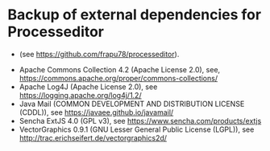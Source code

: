 # Backup of external dependencies for Processeditor 
- (see https://github.com/frapu78/processeditor).

* Apache Commons Collection 4.2 (Apache License 2.0), see, https://commons.apache.org/proper/commons-collections/
* Apache Log4J (Apache License 2.0), see https://logging.apache.org/log4j/1.2/
* Java Mail (COMMON DEVELOPMENT AND DISTRIBUTION LICENSE (CDDL)), see https://javaee.github.io/javamail/
* Sencha ExtJS 4.0 (GPL v3), see https://www.sencha.com/products/extjs
* VectorGraphics 0.9.1 (GNU Lesser General Public License (LGPL)), see http://trac.erichseifert.de/vectorgraphics2d/
